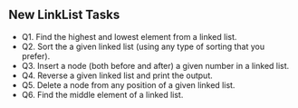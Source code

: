 ## New LinkList Tasks 
- Q1. Find the highest and lowest element from a linked list.
- Q2. Sort the a given linked list (using any type of sorting that you prefer).
- Q3. Insert a node (both before and after) a given number in a linked list.
- Q4. Reverse a given linked list and print the output.
- Q5. Delete a node from any position of a given linked list.
- Q6. Find the middle element of a linked list.